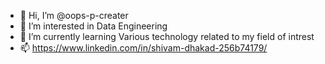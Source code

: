 - 👋 Hi, I’m @oops-p-creater
- 👀 I’m interested in Data Engineering
- 🌱 I’m currently learning Various technology related to my field of intrest
- 📫 https://www.linkedin.com/in/shivam-dhakad-256b74179/

